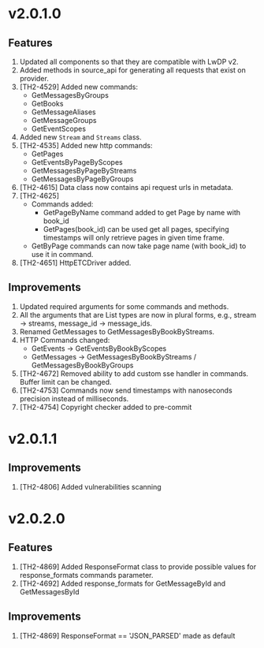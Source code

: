 # v2.0.1.0

## Features

1. Updated all components so that they are compatible with LwDP v2.
2. Added methods in source_api for generating all requests that exist on provider.
3. [TH2-4529] Added new commands:
    - GetMessagesByGroups
    - GetBooks
    - GetMessageAliases
    - GetMessageGroups
    - GetEventScopes
4. Added new `Stream` and `Streams` class.
5. [TH2-4535] Added new http commands:
   - GetPages
   - GetEventsByPageByScopes
   - GetMessagesByPageByStreams
   - GetMessagesByPageByGroups
6. [TH2-4615] Data class now contains api request urls in metadata.
7. [TH2-4625]
   - Commands added:
     - GetPageByName command added to get Page by name with book_id
     - GetPages(book_id) can be used get all pages, specifying timestamps will only retrieve pages in given time frame.
   - GetByPage commands can now take page name (with book_id) to use it in command.
8. [TH2-4651] HttpETCDriver added.

## Improvements

1. Updated required arguments for some commands and methods.
2. All the arguments that are List types are now in plural forms, e.g., stream -> streams,
   message_id -> message_ids.
3. Renamed GetMessages to GetMessagesByBookByStreams.
4. HTTP Commands changed:
   - GetEvents -> GetEventsByBookByScopes
   - GetMessages -> GetMessagesByBookByStreams / GetMessagesByBookByGroups
5. [TH2-4672] Removed ability to add custom sse handler in commands. Buffer limit can be changed.
6. [TH2-4753] Commands now send timestamps with nanoseconds precision instead of milliseconds.
7. [TH2-4754] Copyright checker added to pre-commit

# v2.0.1.1

## Improvements

1. [TH2-4806] Added vulnerabilities scanning

# v2.0.2.0

## Features
1. [TH2-4869] Added ResponseFormat class to provide possible values for response_formats commands parameter. 
2. [TH2-4692] Added response_formats for GetMessageById and GetMessagesById

## Improvements
1. [TH2-4869] ResponseFormat == 'JSON_PARSED' made as default
